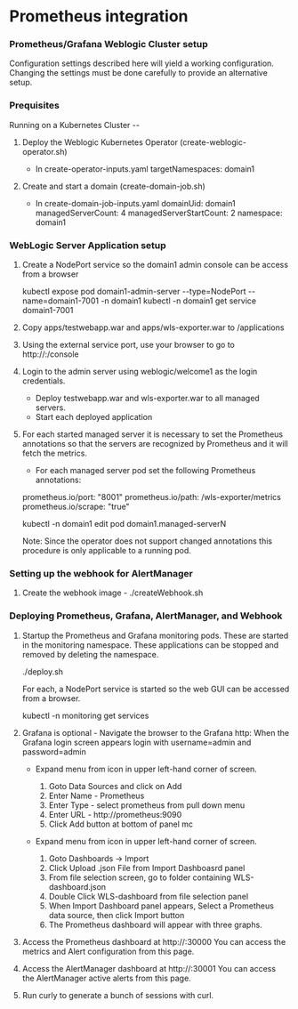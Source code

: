 # Prometheus integration 

### Prometheus/Grafana Weblogic Cluster setup ###

Configuration settings described here will yield a working configuration. Changing the
settings must be done carefully to provide an alternative setup.

### Prequisites ###

Running on a Kubernetes Cluster --

1. Deploy the Weblogic Kubernetes Operator (create-weblogic-operator.sh)

   - In create-operator-inputs.yaml
        targetNamespaces: domain1

2. Create and start a domain (create-domain-job.sh)

   - In create-domain-job-inputs.yaml
        domainUid: domain1
        managedServerCount: 4
        managedServerStartCount: 2
        namespace: domain1

### WebLogic Server Application setup ###  

1. Create a NodePort service so the domain1 admin console can be access from a browser

   kubectl expose pod domain1-admin-server --type=NodePort --name=domain1-7001 -n domain1
   kubectl -n domain1 get service domain1-7001

2. Copy apps/testwebapp.war and apps/wls-exporter.war to <persistent-volume>/applications

3. Using the external service port, use your browser to go to http://<hostname>:<nodeport>/console

4. Login to the admin server using weblogic/welcome1 as the login credentials.

   - Deploy testwebapp.war and wls-exporter.war to all managed servers.
   - Start each deployed application

5. For each started managed server it is necessary to set the Prometheus annotations
   so that the servers are recognized by Prometheus and it will fetch the metrics.

   - For each managed server pod set the following Prometheus annotations:

	prometheus.io/port: "8001"
	prometheus.io/path: /wls-exporter/metrics
	prometheus.io/scrape: "true"

    kubectl -n domain1 edit pod domain1.managed-serverN

    Note:
    Since the operator does not support changed annotations this procedure is only
    applicable to a running pod.

### Setting up the webhook for AlertManager ###

1. Create the webhook image - ./createWebhook.sh

### Deploying Prometheus, Grafana, AlertManager, and Webhook ###

1. Startup the Prometheus and Grafana monitoring pods. These are started in the
   monitoring namespace. These applications can be stopped and removed by deleting
   the namespace.

   ./deploy.sh

   For each, a NodePort service is started so the web GUI can be accessed from a
   browser.

   kubectl -n monitoring get services

2. Grafana is optional - Navigate the browser to the Grafana http:<host><nodePort>  When the Grafana login screen appears
   login with username=admin and password=admin

   - Expand menu from icon in upper left-hand corner of screen.
     1. Goto Data Sources and click on Add
     2. Enter Name - Prometheus
     3. Enter Type - select prometheus from pull down menu
     4. Enter URL  - http://prometheus:9090
     5. Click Add button at bottom of panel mc

   - Expand menu from icon in upper left-hand corner of screen.
     1. Goto Dashboards -> Import
     2. Click Upload .json File from Import Dashboasrd panel
     3. From file selection screen, go to folder containing WLS-dashboard.json
     4. Double Click WLS-dashboard from file selection panel
     5. When Import Dashboard panel appears, Select a Prometheus data source, then click Import button
     6. The Prometheus dashboard will appear with three graphs.

3. Access the Prometheus dashboard at http://<host>:30000
   You can access the metrics and Alert configuration from this page.

4. Access the AlertManager dashboard at http://<host>:30001
   You can access the AlertManager active alerts from this page.

5. Run curly <host> to generate a bunch of sessions with curl.    
